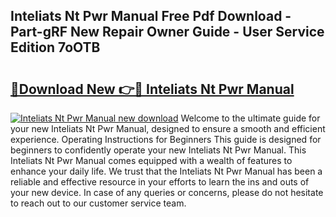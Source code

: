 ## Inteliats Nt Pwr Manual Free Pdf Download - Part-gRF New Repair Owner Guide - User Service Edition 7oOTB

# <h2><a href="http://cf23616.oget.top/?id=Inteliats+Nt+Pwr+Manual">🔗Download New 👉🔴 Inteliats Nt Pwr Manual</a></h2>

[![Inteliats Nt Pwr Manual new download](https://i.imgur.com/5g1atiW.png)](http://cf23616.oget.top/?id=Inteliats+Nt+Pwr+Manual)
Welcome to the ultimate guide for your new Inteliats Nt Pwr Manual, designed to ensure a smooth and efficient experience. Operating Instructions for Beginners This guide is designed for beginners to confidently operate your new Inteliats Nt Pwr Manual. This Inteliats Nt Pwr Manual comes equipped with a wealth of features to enhance your daily life. We trust that the Inteliats Nt Pwr Manual has been a reliable and effective resource in your efforts to learn the ins and outs of your new device. In case of any queries or concerns, please do not hesitate to reach out to our customer service team.
